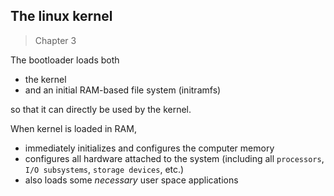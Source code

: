 ## The linux kernel

> Chapter 3

The bootloader loads both
  * the kernel
  * and an initial RAM-based file system (initramfs)

so that it can directly be used by the kernel.

When kernel is loaded in RAM,
  * immediately initializes and configures the computer memory
  * configures all hardware attached to the system (including all `processors`, `I/O subsystems`, `storage devices`, etc.)
  * also loads some _necessary_ user space applications
